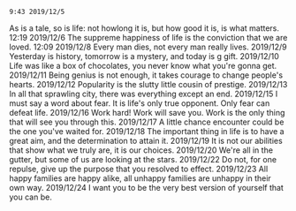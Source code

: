 	9:43 2019/12/5
As is a tale, so is life: not howlong it is, but how good it is, is what matters.
	12:19 2019/12/6
The suppreme happiness of life is the conviction that we are loved.
	12:09 2019/12/8
Every man dies, not every man really lives.
	2019/12/9
Yesterday is history, tomorrow is a mystery, and today is g gift.
	2019/12/10
Life was like a box of chocolates, you never know what you're gonna get.
	2019/12/11
Being genius is not enough, it takes courage to change people's hearts.
	2019/12/12
Popularity is the slutty little cousin of prestige.
	2019/12/13
In all that sprawling city, there was everything except an end.
	2019/12/15
I must say a word about fear. It is life's only true opponent. Only fear can defeat life.
	2019/12/16
Work hard! Work will save you. Work is the only thing that will see you through this.
	2019/12/17
A little chance encounter could be the one you've waited for.
	2019/12/18
The important thing in life is to have a great aim, and the determination to attain it.
	2019/12/19
It is not our abilities that show what we truly are, it is our choices.
	2019/12/20
We're all in the gutter, but some of us are looking at the stars.
	2019/12/22
Do not, for one repulse, give up the purpose that you resolved to effect.
	2019/12/23
All happy families are happy alike, all unhappy families are unhappy in their own way.
	2019/12/24
I want you to be the very best version of yourself that you can be.

